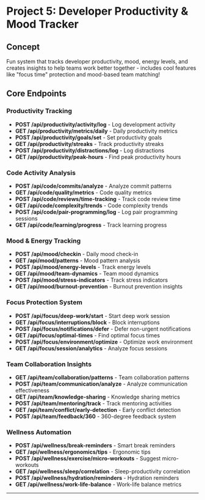 
# Project 5: Developer Productivity & Mood Tracker

## Concept
Fun system that tracks developer productivity, mood, energy levels, and creates insights to help teams work better together - includes cool features like "focus time" protection and mood-based team matching!

## Core Endpoints

### Productivity Tracking
- **POST /api/productivity/activity/log** - Log development activity
- **GET /api/productivity/metrics/daily** - Daily productivity metrics
- **POST /api/productivity/goals/set** - Set productivity goals
- **GET /api/productivity/streaks** - Track productivity streaks
- **POST /api/productivity/distractions/log** - Log distractions
- **GET /api/productivity/peak-hours** - Find peak productivity hours

### Code Activity Analysis
- **POST /api/code/commits/analyze** - Analyze commit patterns
- **GET /api/code/quality/metrics** - Code quality metrics
- **POST /api/code/reviews/time-tracking** - Track code review time
- **GET /api/code/complexity/trends** - Code complexity trends
- **POST /api/code/pair-programming/log** - Log pair programming sessions
- **GET /api/code/learning/progress** - Track learning progress

### Mood & Energy Tracking
- **POST /api/mood/checkin** - Daily mood check-in
- **GET /api/mood/patterns** - Mood pattern analysis
- **POST /api/mood/energy-levels** - Track energy levels
- **GET /api/mood/team-dynamics** - Team mood dynamics
- **POST /api/mood/stress-indicators** - Track stress indicators
- **GET /api/mood/burnout-prevention** - Burnout prevention insights

### Focus Protection System
- **POST /api/focus/deep-work/start** - Start deep work session
- **GET /api/focus/interruptions/block** - Block interruptions
- **POST /api/focus/notifications/defer** - Defer non-urgent notifications
- **GET /api/focus/optimal-times** - Find optimal focus times
- **POST /api/focus/environment/optimize** - Optimize work environment
- **GET /api/focus/session/analytics** - Analyze focus sessions

### Team Collaboration Insights
- **GET /api/team/collaboration/patterns** - Team collaboration patterns
- **POST /api/team/communication/analyze** - Analyze communication effectiveness
- **GET /api/team/knowledge-sharing** - Knowledge sharing metrics
- **POST /api/team/mentoring/track** - Track mentoring activities
- **GET /api/team/conflict/early-detection** - Early conflict detection
- **POST /api/team/feedback/360** - 360-degree feedback system

### Wellness Automation
- **POST /api/wellness/break-reminders** - Smart break reminders
- **GET /api/wellness/ergonomics/tips** - Ergonomic tips
- **POST /api/wellness/exercise/micro-workouts** - Suggest micro-workouts
- **GET /api/wellness/sleep/correlation** - Sleep-productivity correlation
- **POST /api/wellness/hydration/reminders** - Hydration reminders
- **GET /api/wellness/work-life-balance** - Work-life balance metrics

---
